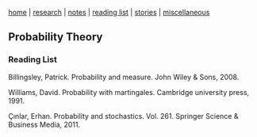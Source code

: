 [home](/../../index.html)  |  [research](/../../research.html)  |  [notes](/../../notes.html)  |  [reading list](/../../reading_list.html)  |  [stories](/../../story.html)  |  [miscellaneous](/../../miscellaneous.html)

## Probability Theory

### Reading List

Billingsley, Patrick. Probability and measure. John Wiley & Sons, 2008.

Williams, David. Probability with martingales. Cambridge university press, 1991.

Çınlar, Erhan. Probability and stochastics. Vol. 261. Springer Science & Business Media, 2011.
